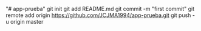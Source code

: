 "# app-prueba"  git init git add README.md git commit -m "first commit" git remote add origin https://github.com/JCJMA1994/app-prueba.git git push -u origin master
